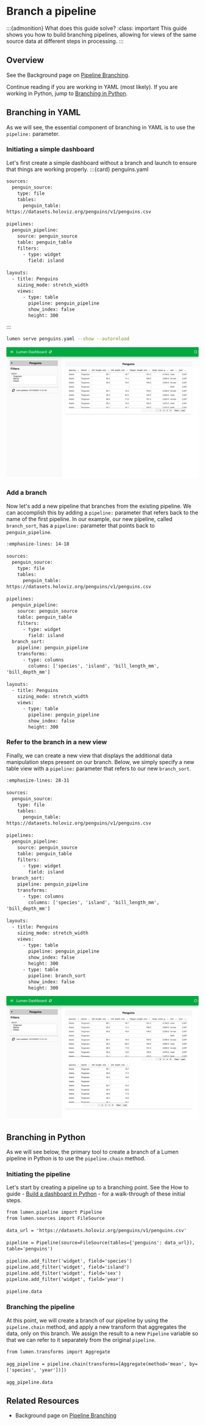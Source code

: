 # Branch a pipeline

:::{admonition} What does this guide solve?
:class: important
This guide shows you how to build branching pipelines, allowing for views of the same source data at different steps in processing.
:::

## Overview
See the Background page on [Pipeline Branching](../../background/pipeline_branching).

Continue reading if you are working in YAML (most likely). If you are working in Python, jump to [Branching in Python](#branching-in-python).
## Branching in YAML
As we will see, the essential component of branching in YAML is to use the `pipeline:` parameter.

### Initiating a simple dashboard
Let's first create a simple dashboard without a branch and launch to ensure that things are working properly.
:::{card} penguins.yaml
```{code-block} yaml
sources:
  penguin_source:
    type: file
    tables:
      penguin_table: https://datasets.holoviz.org/penguins/v1/penguins.csv

pipelines:
  penguin_pipeline:
    source: penguin_source
    table: penguin_table
    filters:
      - type: widget
        field: island

layouts:
  - title: Penguins
    sizing_mode: stretch_width
    views:
      - type: table
        pipeline: penguin_pipeline
        show_index: false
        height: 300
```
:::

``` bash
lumen serve penguins.yaml --show --autoreload
```

![first table, no branch](../../_static/how_to/branch_yaml_00_firstTable.png)

### Add a branch
Now let's add a new pipeline that branches from the existing pipeline. We can accomplish this by adding a `pipeline:` parameter that refers back to the name of the first pipeline. In our example, our new pipeline, called `branch_sort`, has a `pipeline:` parameter that points back to `penguin_pipeline`.

```{code-block} yaml
:emphasize-lines: 14-18

sources:
  penguin_source:
    type: file
    tables:
      penguin_table: https://datasets.holoviz.org/penguins/v1/penguins.csv

pipelines:
  penguin_pipeline:
    source: penguin_source
    table: penguin_table
    filters:
      - type: widget
        field: island
  branch_sort:
    pipeline: penguin_pipeline
    transforms:
      - type: columns
        columns: ['species', 'island', 'bill_length_mm', 'bill_depth_mm']

layouts:
  - title: Penguins
    sizing_mode: stretch_width
    views:
      - type: table
        pipeline: penguin_pipeline
        show_index: false
        height: 300
```

### Refer to the branch in a new view
Finally, we can create a new view that displays the additional data manipulation steps present on our branch. Below, we simply specify a new table view with a `pipeline:` parameter that refers to our new `branch_sort`.

```{code-block} yaml
:emphasize-lines: 28-31

sources:
  penguin_source:
    type: file
    tables:
      penguin_table: https://datasets.holoviz.org/penguins/v1/penguins.csv

pipelines:
  penguin_pipeline:
    source: penguin_source
    table: penguin_table
    filters:
      - type: widget
        field: island
  branch_sort:
    pipeline: penguin_pipeline
    transforms:
      - type: columns
        columns: ['species', 'island', 'bill_length_mm', 'bill_depth_mm']

layouts:
  - title: Penguins
    sizing_mode: stretch_width
    views:
      - type: table
        pipeline: penguin_pipeline
        show_index: false
        height: 300
      - type: table
        pipeline: branch_sort
        show_index: false
        height: 300
```
![final dashboard](../../_static/how_to/branch_yaml_01_finalDashboard.png)


## Branching in Python
As we will see below, the primary tool to create a branch of a Lumen pipeline in Python is to use the `pipeline.chain` method.

### Initiating the pipeline
Let's start by creating a pipeline up to a branching point. See the How to guide - [Build a dashboard in Python](ht_pipeline_python) - for a walk-through of these initial steps.

```{code-block} python
from lumen.pipeline import Pipeline
from lumen.sources import FileSource

data_url = 'https://datasets.holoviz.org/penguins/v1/penguins.csv'

pipeline = Pipeline(source=FileSource(tables={'penguins': data_url}), table='penguins')

pipeline.add_filter('widget', field='species')
pipeline.add_filter('widget', field='island')
pipeline.add_filter('widget', field='sex')
pipeline.add_filter('widget', field='year')

pipeline.data
```

### Branching the pipeline
At this point, we will create a branch of our pipeline by using the `pipeline.chain` method, and apply a new transform that aggregates the data, only on this branch. We assign the result to a new `Pipeline` variable so that we can refer to it separately from the original `pipeline`.

```{code-block} python
from lumen.transforms import Aggregate

agg_pipeline = pipeline.chain(transforms=[Aggregate(method='mean', by=['species', 'year'])])

agg_pipeline.data
```

## Related Resources
* Background page on [Pipeline Branching](../../background/pipeline_branching)
